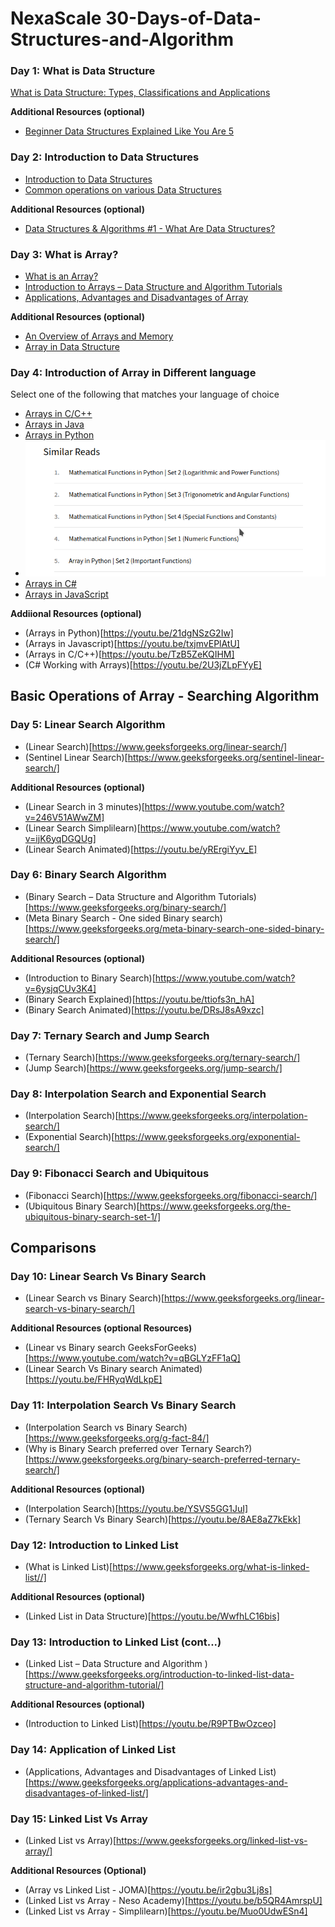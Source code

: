 # NexaScale 30-Days-of-Data-Structures-and-Algorithm

### Day 1: What is Data Structure
[What is Data Structure: Types, Classifications and Applications](https://www.geeksforgeeks.org/what-is-data-structure-types-classifications-and-applications/)

**Additional Resources (optional)**
- [Beginner Data Structures Explained Like You Are 5](https://youtu.be/o6VuST08S60)

### Day 2: Introduction to Data Structures
- [Introduction to Data Structures](https://www.geeksforgeeks.org/introduction-to-data-structures/)
- [Common operations on various Data Structures](https://www.geeksforgeeks.org/common-operations-on-various-data-structures/)

**Additional Resources (optional)**
- [Data Structures & Algorithms #1 - What Are Data Structures?](https://youtu.be/bum_19loj9A)

### Day 3: What is Array?
- [What is an Array?](https://www.geeksforgeeks.org/what-is-array/)
- [Introduction to Arrays – Data Structure and Algorithm Tutorials](https://www.geeksforgeeks.org/introduction-to-arrays-data-structure-and-algorithm-tutorials/)
- [Applications, Advantages and Disadvantages of Array](https://www.geeksforgeeks.org/applications-advantages-and-disadvantages-of-array-data-structure/)

**Additional Resources (optional)**
- [An Overview of Arrays and Memory](https://youtu.be/pmN9ExDf3yQ)
- [Array in Data Structure](https://youtu.be/b8cPdOX-ID4)

### Day 4: Introduction of Array in Different language

Select one of the following that matches your language of choice
- [Arrays in C/C++](https://www.geeksforgeeks.org/c-arrays/)
- [Arrays in Java](https://www.geeksforgeeks.org/arrays-in-java/)
- [Arrays in Python](https://www.geeksforgeeks.org/array-python-set-1-introduction-functions/)
- ![At the bottom of the python article, read the "similar reads" shown in this image](python-similar-read.png)
- [Arrays in C#](https://www.geeksforgeeks.org/c-sharp-arrays/)
- [Arrays in JavaScript](https://www.geeksforgeeks.org/arrays-in-javascript/)

**Addiional Resources (optional)**
- (Arrays in Python)[https://youtu.be/21dgNSzG2Iw]
- (Arrays in Javascript)[https://youtu.be/txjmvEPlAtU]
- (Arrays in C/C++)[https://youtu.be/TzB5ZeKQIHM]
- (C# Working with Arrays)[https://youtu.be/2U3jZLpFYyE]

## Basic Operations of Array - Searching Algorithm
### Day 5: Linear Search Algorithm
- (Linear Search)[https://www.geeksforgeeks.org/linear-search/]
- (Sentinel Linear Search)[https://www.geeksforgeeks.org/sentinel-linear-search/]

**Additional Resources (optional)**
- (Linear Search in 3 minutes)[https://www.youtube.com/watch?v=246V51AWwZM]
- (Linear Search Simplilearn)[https://www.youtube.com/watch?v=ijK6yqDGQUg]
- (Linear Search Animated)[https://youtu.be/yRErgiYyv_E]

### Day 6: Binary Search Algorithm
- (Binary Search – Data Structure and Algorithm Tutorials)[https://www.geeksforgeeks.org/binary-search/]
- (Meta Binary Search - One sided Binary search)[https://www.geeksforgeeks.org/meta-binary-search-one-sided-binary-search/]

**Additional Resources (optional)**
- (Introduction to Binary Search)[https://www.youtube.com/watch?v=6ysjqCUv3K4]
- (Binary Search Explained)[https://youtu.be/ttiofs3n_hA]
- (Binary Search Animated)[https://youtu.be/DRsJ8sA9xzc]

### Day 7: Ternary Search and Jump Search
 - (Ternary Search)[https://www.geeksforgeeks.org/ternary-search/]
 - (Jump Search)[https://www.geeksforgeeks.org/jump-search/]

### Day 8: Interpolation Search and Exponential Search
- (Interpolation Search)[https://www.geeksforgeeks.org/interpolation-search/]
- (Exponential Search)[https://www.geeksforgeeks.org/exponential-search/]

### Day 9: Fibonacci Search and Ubiquitous
- (Fibonacci Search)[https://www.geeksforgeeks.org/fibonacci-search/]
- (Ubiquitous Binary Search)[https://www.geeksforgeeks.org/the-ubiquitous-binary-search-set-1/]

## Comparisons

### Day 10: Linear Search Vs Binary Search
- (Linear Search vs Binary Search)[https://www.geeksforgeeks.org/linear-search-vs-binary-search/]

**Additional Resources (optional Resources)**
- (Linear vs Binary search GeeksForGeeks)[https://www.youtube.com/watch?v=qBGLYzFF1aQ]
- (Linear Search Vs Binary search Animated)[https://youtu.be/FHRyqWdLkpE]

### Day 11: Interpolation Search Vs Binary Search
- (Interpolation Search vs Binary Search)[https://www.geeksforgeeks.org/g-fact-84/]
- (Why is Binary Search preferred over Ternary Search?)[https://www.geeksforgeeks.org/binary-search-preferred-ternary-search/]

**Additional Resources (optional)**
- (Interpolation Search)[https://youtu.be/YSVS5GG1JuI]
- (Ternary Search Vs Binary Search)[https://youtu.be/8AE8aZ7kEkk]


### Day 12: Introduction to Linked List
- (What is Linked List)[https://www.geeksforgeeks.org/what-is-linked-list//]

**Additional Resources (optional)**
- (Linked List in Data Structure)[https://youtu.be/WwfhLC16bis]

### Day 13: Introduction to Linked List (cont...)
- (Linked List – Data Structure and Algorithm )[https://www.geeksforgeeks.org/introduction-to-linked-list-data-structure-and-algorithm-tutorial/]

**Additional Resources (optional)**
- (Introduction to Linked List)[https://youtu.be/R9PTBwOzceo]

### Day 14: Application of Linked List
- (Applications, Advantages and Disadvantages of Linked List)[https://www.geeksforgeeks.org/applications-advantages-and-disadvantages-of-linked-list/]

### Day 15: Linked List Vs Array
- (Linked List vs Array)[https://www.geeksforgeeks.org/linked-list-vs-array/]

**Additional Resources (Optional)**
- (Array vs Linked List - JOMA)[https://youtu.be/ir2gbu3Lj8s]
- (Linked List vs Array - Neso Academy)[https://youtu.be/b5QR4AmrspU]
- (Linked List vs Array - Simplilearn)[https://youtu.be/Muo0UdwESn4]